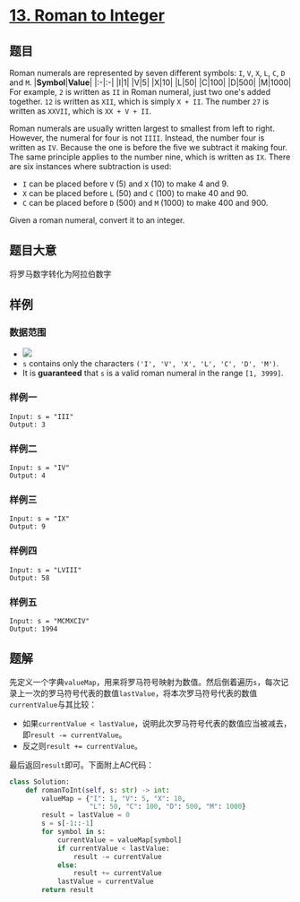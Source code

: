 # [13. Roman to Integer](https://leetcode.com/problems/roman-to-integer/)
## 题目
Roman numerals are represented by seven different symbols: `I`, `V`, `X`, `L`, `C`, `D` and `M`.
|**Symbol**|**Value**|
|:-|:-|
|I|1|
|V|5|
|X|10|
|L|50|
|C|100|
|D|500|
|M|1000|
For example, `2` is written as `II` in Roman numeral, just two one's added together. `12` is written as `XII`, which is simply `X + II`. The number `27` is written as `XXVII`, which is `XX + V + II`.

Roman numerals are usually written largest to smallest from left to right. However, the numeral for four is not `IIII`. Instead, the number four is written as `IV`. Because the one is before the five we subtract it making four. The same principle applies to the number nine, which is written as `IX`. There are six instances where subtraction is used:

- `I` can be placed before `V` (5) and `X` (10) to make 4 and 9. 
- `X` can be placed before `L` (50) and `C` (100) to make 40 and 90. 
- `C` can be placed before `D` (500) and `M` (1000) to make 400 and 900.

Given a roman numeral, convert it to an integer.
## 题目大意
将罗马数字转化为阿拉伯数字
## 样例
### 数据范围
- ![](https://latex.codecogs.com/svg.latex?1%20\leqslant%20\text{s.length}\leqslant%2015)
- `s` contains only the characters `('I', 'V', 'X', 'L', 'C', 'D', 'M')`.
- It is **guaranteed** that `s` is a valid roman numeral in the range `[1, 3999]`.

### 样例一
```
Input: s = "III"
Output: 3
```
### 样例二
```
Input: s = "IV"
Output: 4
```
### 样例三
```
Input: s = "IX"
Output: 9
```
### 样例四
```
Input: s = "LVIII"
Output: 58
```
### 样例五
```
Input: s = "MCMXCIV"
Output: 1994
```
## 题解
先定义一个字典`valueMap`，用来将罗马符号映射为数值。然后倒着遍历`s`，每次记录上一次的罗马符号代表的数值`lastValue`，将本次罗马符号代表的数值`currentValue`与其比较：
- 如果`currentValue < lastValue`，说明此次罗马符号代表的数值应当被减去，即`result -= currentValue`。
- 反之则`result += currentValue`。

最后返回`result`即可。下面附上AC代码：
```py
class Solution:
    def romanToInt(self, s: str) -> int:
        valueMap = {"I": 1, "V": 5, "X": 10,
                    "L": 50, "C": 100, "D": 500, "M": 1000}
        result = lastValue = 0
        s = s[-1::-1]
        for symbol in s:
            currentValue = valueMap[symbol]
            if currentValue < lastValue:
                result -= currentValue
            else:
                result += currentValue
            lastValue = currentValue
        return result
```